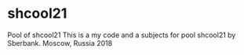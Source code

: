 # shcool21
Pool of shcool21
This is a my code and a subjects for pool shcool21 by Sberbank.
Moscow, Russia
2018
